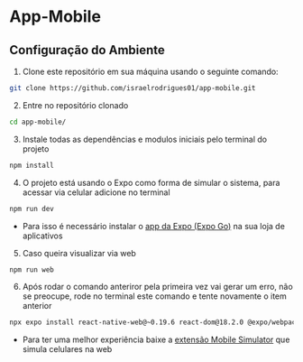 # App-Mobile
## Configuração do Ambiente

1. Clone este repositório em sua máquina usando o seguinte comando:
```bash
git clone https://github.com/israelrodrigues01/app-mobile.git
```

2. Entre no repositório clonado
```bash
cd app-mobile/
```

3. Instale todas as dependências e modulos iniciais pelo terminal do projeto
```bash
npm install
```

4. O projeto está usando o Expo como forma de simular o sistema, para acessar via celular adicione no terminal
```bash
npm run dev
```
* Para isso é necessário instalar o [app da Expo (Expo Go)](https://docs.expo.dev/get-started/expo-go/) na sua loja de aplicativos

5. Caso queira visualizar via web
```bash
npm run web
```

6. Após rodar o comando anteriror pela primeira vez vai gerar um erro, não se preocupe, rode no terminal este comando e tente novamente o item anterior
```bash
npx expo install react-native-web@~0.19.6 react-dom@18.2.0 @expo/webpack-config@^19.0.0
```
* Para ter uma melhor experiência baixe a [extensão Mobile Simulator](https://chromewebstore.google.com/detail/mobile-simulator-responsi/ckejmhbmlajgoklhgbapkiccekfoccmk?pli=1) que simula celulares na web
